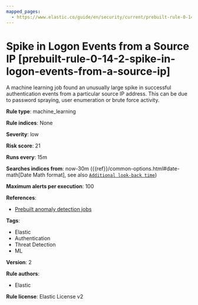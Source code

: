 ```yaml
---
mapped_pages:
  - https://www.elastic.co/guide/en/security/current/prebuilt-rule-0-14-2-spike-in-logon-events-from-a-source-ip.html
---
```


# Spike in Logon Events from a Source IP [prebuilt-rule-0-14-2-spike-in-logon-events-from-a-source-ip]

A machine learning job found an unusually large spike in successful authentication events from a particular source IP address. This can be due to password spraying, user enumeration or brute force activity.

**Rule type**: machine_learning

**Rule indices**: None

**Severity**: low

**Risk score**: 21

**Runs every**: 15m

**Searches indices from**: now-30m ({{ref}}/common-options.html#date-math[Date Math format], see also [`Additional look-back time`](docs-content://solutions/security/detect-and-alert/create-detection-rule.md#rule-schedule))

**Maximum alerts per execution**: 100

**References**:

* [Prebuilt anomaly detection jobs](docs-content://reference/security/prebuilt-anomaly-detection-jobs.md)

**Tags**:

* Elastic
* Authentication
* Threat Detection
* ML

**Version**: 2

**Rule authors**:

* Elastic

**Rule license**: Elastic License v2

